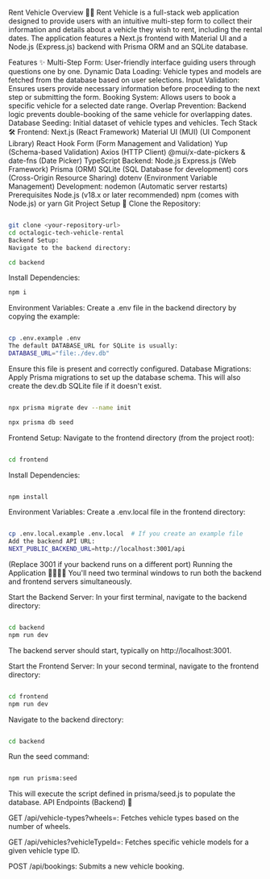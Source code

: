 Rent Vehicle 
Overview 🚗💨
Rent Vehicle is a full-stack web application designed to provide users with an intuitive multi-step form to collect their information and details about a vehicle they wish to rent, including the rental dates. The application features a Next.js frontend with Material UI and a Node.js (Express.js) backend with Prisma ORM and an SQLite database.

Features ✨
Multi-Step Form: User-friendly interface guiding users through questions one by one.
Dynamic Data Loading: Vehicle types and models are fetched from the database based on user selections.
Input Validation: Ensures users provide necessary information before proceeding to the next step or submitting the form.
Booking System: Allows users to book a specific vehicle for a selected date range.
Overlap Prevention: Backend logic prevents double-booking of the same vehicle for overlapping dates.
Database Seeding: Initial dataset of vehicle types and vehicles.
Tech Stack 🛠️
Frontend:
Next.js (React Framework)
Material UI (MUI) (UI Component Library)
React Hook Form (Form Management and Validation)
Yup (Schema-based Validation)
Axios (HTTP Client)
@mui/x-date-pickers & date-fns (Date Picker)
TypeScript
Backend:
Node.js
Express.js (Web Framework)
Prisma (ORM)
SQLite (SQL Database for development)
cors (Cross-Origin Resource Sharing)
dotenv (Environment Variable Management)
Development:
nodemon (Automatic server restarts)
Prerequisites
Node.js (v18.x or later recommended)
npm (comes with Node.js) or yarn
Git
Project Setup 🚀
Clone the Repository:

```Bash

git clone <your-repository-url>
cd octalogic-tech-vehicle-rental
Backend Setup:
Navigate to the backend directory:
```

```Bash
cd backend
```
Install Dependencies:

```Bash
npm i
```
Environment Variables: Create a .env file in the backend directory by copying the example:

```Bash

cp .env.example .env
The default DATABASE_URL for SQLite is usually:
DATABASE_URL="file:./dev.db"
```
Ensure this file is present and correctly configured.
Database Migrations: Apply Prisma migrations to set up the database schema. This will also create the dev.db SQLite file if it doesn't exist.
```Bash

npx prisma migrate dev --name init
```

```Bash
npx prisma db seed
```
Frontend Setup:
Navigate to the frontend directory (from the project root):

```Bash

cd frontend
```
Install Dependencies:
```Bash

npm install
```
Environment Variables: Create a .env.local file in the frontend directory:
```Bash

cp .env.local.example .env.local  # If you create an example file
Add the backend API URL:
NEXT_PUBLIC_BACKEND_URL=http://localhost:3001/api
```
(Replace 3001 if your backend runs on a different port)
Running the Application 🏃‍♂️🏃‍♀️
You'll need two terminal windows to run both the backend and frontend servers simultaneously.

Start the Backend Server:
In your first terminal, navigate to the backend directory:

```Bash

cd backend
npm run dev
```
The backend server should start, typically on http://localhost:3001.

Start the Frontend Server:
In your second terminal, navigate to the frontend directory:

```Bash

cd frontend
npm run dev
```

Navigate to the backend directory:
```Bash

cd backend
```
Run the seed command:
```Bash

npm run prisma:seed
```
This will execute the script defined in prisma/seed.js to populate the database.
API Endpoints (Backend) 📡

GET /api/vehicle-types?wheels=<number>: Fetches vehicle types based on the number of wheels.

GET /api/vehicles?vehicleTypeId=<id>: Fetches specific vehicle models for a given vehicle type ID.

POST /api/bookings: Submits a new vehicle booking.